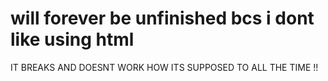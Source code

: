 # will forever be unfinished bcs i dont like using html
IT BREAKS AND DOESNT WORK HOW ITS SUPPOSED TO ALL THE TIME !!
